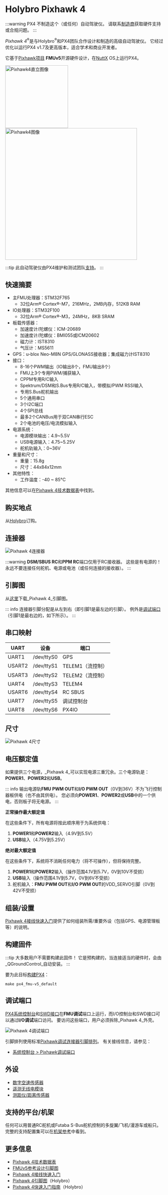 # Holybro Pixhawk 4

:::warning
PX4 不制造这个（或任何）自动驾驶仪。
请联系[制造商](https://holybro.com/)获取硬件支持或合规问题。
:::

_Pixhawk 4_<sup>&reg;</sup>是与Holybro<sup>&reg;</sup>和PX4团队合作设计和制造的高级自动驾驶仪。
它经过优化以运行PX4 v1.7及更高版本，适合学术和商业开发者。

它基于[Pixhawk项目](https://pixhawk.org/) **FMUv5**开源硬件设计，在[NuttX](https://nuttx.apache.org/) OS上运行PX4。

<img src="../../assets/flight_controller/pixhawk4/pixhawk4_hero_upright.jpg" width="200px" title="Pixhawk4直立图像" /> <img src="../../assets/flight_controller/pixhawk4/pixhawk4_logo_view.jpg" width="420px" title="Pixhawk4图像" />

:::tip
此自动驾驶仪由PX4维护和测试团队[支持](../flight_controller/autopilot_pixhawk_standard.md)。
:::

## 快速摘要

- 主FMU处理器：STM32F765
  - 32位Arm® Cortex®-M7，216MHz，2MB内存，512KB RAM
- IO处理器：STM32F100
  - 32位Arm® Cortex®-M3，24MHz，8KB SRAM
- 板载传感器：
  - 加速度计/陀螺仪：ICM-20689
  - 加速度计/陀螺仪：BMI055或ICM20602
  - 磁力计：IST8310
  - 气压计：MS5611
- GPS：u-blox Neo-M8N GPS/GLONASS接收器；集成磁力计IST8310
- 接口：
  - 8-16个PWM输出（IO输出8个，FMU输出8个）
  - FMU上3个专用PWM/捕获输入
  - CPPM专用R/C输入
  - Spektrum/DSM和S.Bus专用R/C输入，带模拟/PWM RSSI输入
  - 专用S.Bus舵机输出
  - 5个通用串口
  - 3个I2C端口
  - 4个SPI总线
  - 最多2个CANBus用于双CAN串行ESC
  - 2个电池的电压/电流模拟输入
- 电源系统：
  - 电源模块输出：4.9~5.5V
  - USB电源输入：4.75~5.25V
  - 舵机轨输入：0~36V
- 重量和尺寸：
  - 重量：15.8g
  - 尺寸：44x84x12mm
- 其他特性：
  - 工作温度：-40 ~ 85°C

其他信息可以在[Pixhawk 4技术数据表](https://github.com/PX4/PX4-Autopilot/blob/main/docs/assets/flight_controller/pixhawk4/pixhawk4_technical_data_sheet.pdf)中找到。

## 购买地点

从[Holybro](https://holybro.com/products/pixhawk-4)订购。

## 连接器

![Pixhawk 4连接器](../../assets/flight_controller/pixhawk4/pixhawk4-connectors.jpg)

:::warning
**DSM/SBUS RC**和**PPM RC**端口仅用于RC接收器。
这些是有电源的！永远不要连接任何舵机、电源或电池（或任何连接的接收器）。
:::

## 引脚图

从[这里](https://cdn.shopify.com/s/files/1/0604/5905/7341/files/Pixhawk4-Pinouts.pdf)下载_Pixhawk 4_引脚图。

::: info
连接器引脚分配是从左到右（即引脚1是最左边的引脚）。
例外是[调试端口](#debug_port)（引脚1是最右边的，如下所示）。
:::

## 串口映射

| UART   | 设备       | 端口                  |
| ------ | ---------- | --------------------- |
| UART1  | /dev/ttyS0 | GPS                   |
| USART2 | /dev/ttyS1 | TELEM1（流控制）      |
| USART3 | /dev/ttyS2 | TELEM2（流控制）      |
| UART4  | /dev/ttyS3 | TELEM4                |
| USART6 | /dev/ttyS4 | RC SBUS               |
| UART7  | /dev/ttyS5 | 调试控制台            |
| UART8  | /dev/ttyS6 | PX4IO                 |

## 尺寸

![Pixhawk 4尺寸](../../assets/flight_controller/pixhawk4/pixhawk4_dimensions.jpg)

## 电压额定值

如果提供三个电源，_Pixhawk 4_可以实现电源三重冗余。三个电源轨是：**POWER1**、**POWER2**和**USB**。

::: info
输出电源轨**FMU PWM OUT**和**I/O PWM OUT**（0V到36V）不为飞行控制器板供电（也不由其供电）。
您必须向**POWER1**、**POWER2**或**USB**中的一个供电，否则板子将无电源。
:::

**正常操作最大额定值**

在这些条件下，所有电源将按此顺序用于为系统供电：

1. **POWER1**和**POWER2**输入（4.9V到5.5V）
1. **USB**输入（4.75V到5.25V）

**绝对最大额定值**

在这些条件下，系统将不消耗任何电力（将不可操作），但将保持完整。

1. **POWER1**和**POWER2**输入（操作范围4.1V到5.7V，0V到10V不受损）
1. **USB**输入（操作范围4.1V到5.7V，0V到6V不受损）
1. 舵机输入：**FMU PWM OUT**和**I/O PWM OUT**的VDD_SERVO引脚（0V到42V不受损）

## 组装/设置

[Pixhawk 4接线快速入门](../assembly/quick_start_pixhawk4.md)提供了如何组装所需/重要外设（包括GPS、电源管理板等）的说明。

## 构建固件

:::tip
大多数用户不需要构建此固件！
它是预构建的，当连接适当的硬件时，会由_QGroundControl_自动安装。
:::

要为此目标[构建PX4](../dev_setup/building_px4.md)：

```
make px4_fmu-v5_default
```

<a id="debug_port"></a>

## 调试端口

[PX4系统控制台](../debug/system_console.md)和[SWD接口](../debug/swd_debug.md)在**FMU调试**端口上运行，而I/O控制台和SWD接口可以通过**I/O调试**端口访问。
要访问这些端口，用户必须拆除_Pixhawk 4_外壳。

![Pixhawk 4调试端口](../../assets/flight_controller/pixhawk4/pixhawk4_debug_port.jpg)

引脚排列使用标准[Pixhawk调试连接器引脚排列](https://github.com/pixhawk/Pixhawk-Standards/blob/master/DS-009%20Pixhawk%20Connector%20Standard.pdf)。
有关接线信息，请参见：

- [系统控制台 > Pixhawk调试端口](../debug/system_console.md#pixhawk_debug_port)

## 外设

- [数字空速传感器](https://store-drotek.com/793-digital-differential-airspeed-sensor-kit-.html)
- [遥测无线电模块](../telemetry/index.md)
- [测距仪/距离传感器](../sensor/rangefinders.md)

## 支持的平台/机架

任何可以用普通RC舵机或Futaba S-Bus舵机控制的多旋翼/飞机/漫游车或船只。
完整的支持配置集可以在[机架参考](../airframes/airframe_reference.md)中看到。

## 更多信息

- [Pixhawk 4技术数据表](https://github.com/PX4/PX4-Autopilot/raw/main/docs/assets/flight_controller/pixhawk4/pixhawk4_technical_data_sheet.pdf)
- [FMUv5参考设计引脚图](https://docs.google.com/spreadsheets/d/1-n0__BYDedQrc_2NHqBenG1DNepAgnHpSGglke-QQwY/edit#gid=912976165)
- [Pixhawk 4接线快速入门](../assembly/quick_start_pixhawk4.md)
- [Pixhawk 4引脚图](https://cdn.shopify.com/s/files/1/0604/5905/7341/files/Pixhawk4-Pinouts.pdf)（Holybro）
- [Pixhawk 4快速入门指南](https://cdn.shopify.com/s/files/1/0604/5905/7341/files/Pixhawk4-quickstartguide.pdf)（Holybro）

